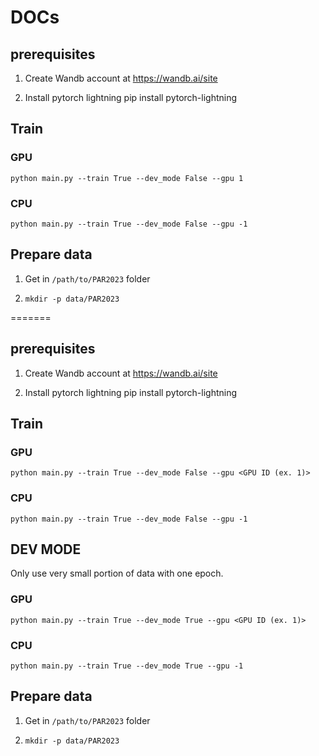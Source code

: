 # DOCs

## prerequisites
1. Create Wandb account at https://wandb.ai/site

2. Install pytorch lightning
    pip install pytorch-lightning

## Train
### GPU
`python main.py --train True --dev_mode False --gpu 1`

### CPU
`python main.py --train True --dev_mode False --gpu -1`

## Prepare data
1. Get in `/path/to/PAR2023` folder

2. `mkdir -p data/PAR2023`

=======

## prerequisites
1. Create Wandb account at https://wandb.ai/site

2. Install pytorch lightning
    pip install pytorch-lightning

## Train

### GPU
`python main.py --train True --dev_mode False --gpu <GPU ID (ex. 1)>`

### CPU
`python main.py --train True --dev_mode False --gpu -1`

## DEV MODE
Only use very small portion of data with one epoch.

### GPU 
`python main.py --train True --dev_mode True --gpu <GPU ID (ex. 1)>`

### CPU
`python main.py --train True --dev_mode True --gpu -1`

## Prepare data
1. Get in `/path/to/PAR2023` folder

2. `mkdir -p data/PAR2023`
